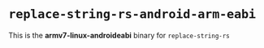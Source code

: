 # `replace-string-rs-android-arm-eabi`

This is the **armv7-linux-androideabi** binary for `replace-string-rs`

